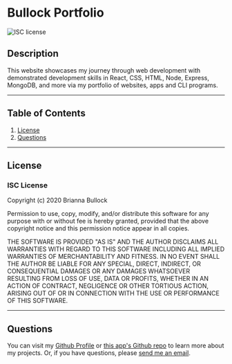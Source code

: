 
# Bullock Portfolio
![ISC license](https://img.shields.io/badge/License-ISC-blue.svg) 

## Description 
This website showcases my journey through web development with demonstrated development skills in React, CSS, HTML, Node, Express, MongoDB, and more via my portfolio of websites, apps and CLI programs. 


---

## Table of Contents
1. [License](#license)
2. [Questions](#Questions)
---

## License
### ISC License
Copyright (c) 2020 Brianna Bullock

Permission to use, copy, modify, and/or distribute this software for any purpose with or without fee is hereby granted, provided that the above copyright notice and this permission notice appear in all copies.

THE SOFTWARE IS PROVIDED "AS IS" AND THE AUTHOR DISCLAIMS ALL WARRANTIES WITH REGARD TO THIS SOFTWARE INCLUDING ALL IMPLIED WARRANTIES OF MERCHANTABILITY AND FITNESS. IN NO EVENT SHALL THE AUTHOR BE LIABLE FOR ANY SPECIAL, DIRECT, INDIRECT, OR CONSEQUENTIAL DAMAGES OR ANY DAMAGES WHATSOEVER RESULTING FROM LOSS OF USE, DATA OR PROFITS, WHETHER IN AN ACTION OF CONTRACT, NEGLIGENCE OR OTHER TORTIOUS ACTION, ARISING OUT OF OR IN CONNECTION WITH THE USE OR PERFORMANCE OF THIS SOFTWARE. 

---

## Questions

You can visit my [Github Profile](https://www.github.com/kairora) or [this app's Github repo](https://github.com/kairora/bullock-portfolio-react) to learn more about my projects.
Or, if you have questions, please [send me an email](mailto:brianna.bullock16@gmail.com). 